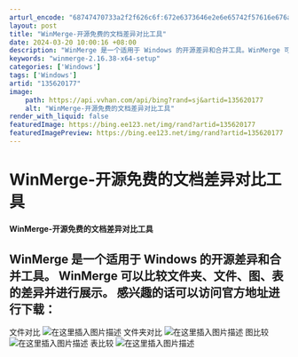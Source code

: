 ```yaml
---
arturl_encode: "68747470733a2f2f626c6f:672e6373646e2e6e65742f57616e676a69616368656e67612f:61727469636c652f64657461696c732f313335363230313737"
layout: post
title: "WinMerge-开源免费的文档差异对比工具"
date: 2024-03-20 10:00:16 +08:00
description: "WinMerge 是一个适用于 Windows 的开源差异和合并工具。WinMerge 可以比较文件"
keywords: "winmerge-2.16.38-x64-setup"
categories: ['Windows']
tags: ['Windows']
artid: "135620177"
image:
    path: https://api.vvhan.com/api/bing?rand=sj&artid=135620177
    alt: "WinMerge-开源免费的文档差异对比工具"
render_with_liquid: false
featuredImage: https://bing.ee123.net/img/rand?artid=135620177
featuredImagePreview: https://bing.ee123.net/img/rand?artid=135620177
---
```


# WinMerge-开源免费的文档差异对比工具
#### WinMerge-开源免费的文档差异对比工具
WinMerge 是一个适用于 Windows 的开源差异和合并工具。
WinMerge 可以比较文件夹、文件、图、表的差异并进行展示。
感兴趣的话可以访问官方地址进行下载：
---
文件对比
![在这里插入图片描述](https://i-blog.csdnimg.cn/blog\_migrate/7dfdf9febcdee5aa555e3cae262e957a.png)
文件夹对比
![在这里插入图片描述](https://i-blog.csdnimg.cn/blog\_migrate/92625bbd3fc4709c22c16b8753d3faf8.png)
图比较
![在这里插入图片描述](https://i-blog.csdnimg.cn/blog\_migrate/082aa8ae2c1c6d55dfd0408576da882b.png)
表比较
![在这里插入图片描述](https://i-blog.csdnimg.cn/blog\_migrate/90f664dab6926b89bc7bde1a6f8a95e3.png)